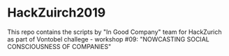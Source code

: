 # HackZuirch2019

This repo contains the scripts by "In Good Company" team for HackZurich as part of Vontobel challege - workshop #09:
"NOWCASTING SOCIAL CONSCIOUSNESS OF COMPANIES"
